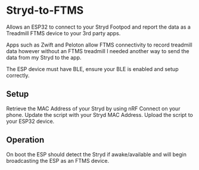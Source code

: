 # Stryd-to-FTMS
Allows an ESP32 to connect to your Stryd Footpod and report the data as a Treadmill FTMS device to your 3rd party apps.

Apps such as Zwift and Peloton allow FTMS connectivity to record treadmill data however without an FTMS treadmill I needed another way to send the data from my Stryd to the app.

The ESP device must have BLE, ensure your BLE is enabled and setup correctly.

## Setup
Retrieve the MAC Address of your Stryd by using nRF Connect on your phone.
Update the script with your Stryd MAC Address.
Upload the script to your ESP32 device.

## Operation
On boot the ESP should detect the Stryd if awake/available and will begin broadcasting the ESP as an FTMS device.

